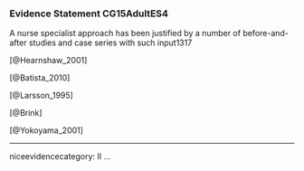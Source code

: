 ### Evidence Statement CG15AdultES4
A nurse specialist approach has been justified by a number of before-and-after studies and case series with such input1317

[@Hearnshaw_2001]

[@Batista_2010]

[@Larsson_1995]

[@Brink]

[@Yokoyama_2001]

---
niceevidencecategory: II
...


